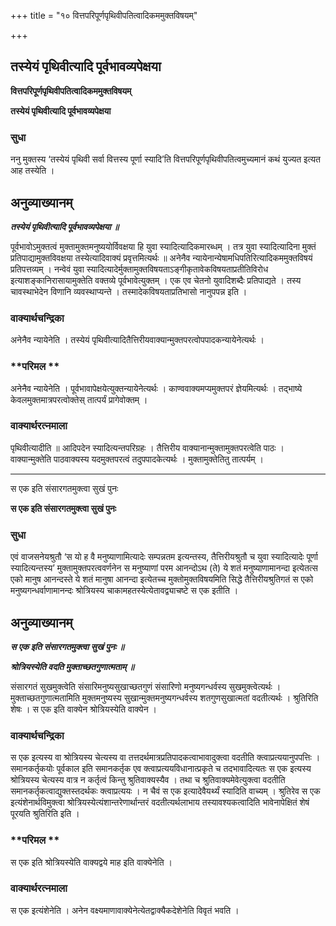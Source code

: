 +++
title = "१० वित्तपरिपूर्णपृथिवीपतित्वादिकममुक्तविषयम्"

+++


## तस्येयं पृथिवीत्यादि पूर्वभावव्यपेक्षया

**वित्तपरिपूर्णपृथिवीपतित्वादिकममुक्तविषयम्**

**तस्येयं पृथिवीत्यादि पूर्वभावव्यपेक्षया**

### **सुधा**

ननु मुक्तस्य ‘तस्येयं पृथिवी सर्वा वित्तस्य पूर्णा स्यादि’ति वित्तपरिपूर्णपृथिवीपतित्वमुच्यमानं कथं युज्यत इत्यत आह तस्येति ।

## **अनुव्याख्यानम्**

***तस्येयं पृथिवीत्यादि पूर्वभावव्यपेक्षया ॥***

पूर्वभावोऽमुक्तत्वं मुक्तामुक्तमनुष्ययोर्विवक्षया हि युवा स्यादित्यादिकमारब्धम् । तत्र युवा स्यादित्यादिना मुक्तं प्रतिपाद्यामुक्तविवक्षया तस्येत्यादिवाक्यं प्रवृत्तमित्यर्थः ॥ अनेनैव न्यायेनान्येषामधिपतिरित्यादिकममुक्तविषयं प्रतिपत्तव्यम् । नन्वेवं युवा स्यादित्यादेर्मुक्तामुक्तविषयताऽङ्गीकृतावेकविषयताप्रतीतिविरोध इत्याशङ्कानिरासायामुक्तेति वक्तव्ये पूर्वभावेत्युक्तम् । एक एव चेतनो युवादिशब्दैः प्रतिपाद्यते । तस्य चावस्थाभेदेन विणानि व्यवस्थाप्यन्ते । तस्मादेकविषयताप्रतिभासो नानुपपन्न इति ।

### **वाक्यार्थचन्द्रिका**

अनेनैव न्यायेनेति । तस्येयं पृथिवीत्यादितैत्तिरीयवाक्यान्मुक्तपरत्वोपपादकन्यायेनेत्यर्थः ।

### **परिमल **

अनेनैव न्यायेनेति । पूर्वभावापेक्षयेत्युक्तन्यायेनेत्यर्थः । काण्ववाक्यमप्यमुक्तपरं ज्ञेयमित्यर्थः । तद्भाष्ये केवलमुक्तमात्रपरत्वोक्तेस् तात्पर्यं प्रागेवोक्तम् ।

### **वाक्यार्थरत्नमाला**

पृथिवीत्यादीति ॥ आदिपदेन स्यादित्यन्तपरिग्रहः । तैत्तिरीय वाक्यानान्मुक्तामुक्तपरत्वेति पाठः । वाक्यान्मुक्तेति पाठवाक्यस्य यदमुक्तपरत्वं तदुपपादकेत्यर्थः । मुक्तामुक्तेतितु तात्पर्यम् ।

------------------------------------------------------------------------

स एक इति संसारगतमुक्त्वा सुखं पुनः

**स एक इति संसारगतमुक्त्वा सुखं पुनः**

### **सुधा**

एवं वाजसनेयश्रुतौ ‘स यो ह वै मनुष्याणामित्यादेः सम्पन्नतम इत्यन्तस्य, तैत्तिरीयश्रुतौ च युवा स्यादित्यादेः पूर्णा स्यादित्यन्तस्य’ मुक्तामुक्तपरत्ववर्णनेन स मनुष्याणां परम आनन्दोऽथ (ते) ये शतं मनुष्याणामानन्दा इत्येतत्स एको मानुष आनन्दस्ते ये शतं मानुषा आनन्दा इत्येतच्च मुक्तोमुक्तविषयमिति सिद्धे तैत्तिरीयश्रुतिगतं स एको मनुष्यगन्धर्वाणामानन्दः श्रोत्रियस्य चाकामहतस्येत्येतावद्व्याचष्टे स एक इतीति ।

## **अनुव्याख्यानम्**

***स एक इति संसारगतमुक्त्वा सुखं पुनः ॥***

***श्रोत्रियस्येति वदति मुक्ताच्छतगुणात्मताम् ॥***

संसारगतं सुखमुक्त्वेति संसारिमनुष्यसुखाच्छतगुणं संसारिणो मनुष्यगन्धर्वस्य सुखमुक्त्वेत्यर्थः । मुक्ताच्छतगुणात्मतामिति मुक्तमनुष्यस्य सुखान्मुक्तमनुष्यगन्धर्वस्य शतगुणसुखात्मतां वदतीत्यर्थः । श्रुतिरिति शेषः । स एक इति वाक्येन श्रोत्रियस्येति वाक्येन ।

### **वाक्यार्थचन्द्रिका**

स एक इत्यस्य वा श्रोत्रियस्य चेत्यस्य वा तत्तदर्थमात्रप्रतिपादकत्वाभावादुक्त्वा वदतीति क्त्वाप्रत्ययानुपपत्तिः । समानकर्तृकयोः पूर्वकाल इति समानकर्तृक एव क्त्वाप्रत्ययविधानात्प्रकृते च तदभावादित्यतः स एक इत्यस्य श्रोत्रियस्य चेत्यस्य वात्र न कर्तृत्वं किन्तु श्रुतिवाक्यस्यैव । तथा च श्रुतिवाक्यमेवेत्युक्त्वा वदतीति समानकर्तृकत्वाद्युक्तस्तदर्थकः क्त्वाप्रत्ययः । न चैवं स एक इत्यादेवैयर्थ्यं स्यादिति वाच्यम् । श्रुतिरेव स एक इत्यंशेनार्थविमुक्त्वा श्रोत्रियस्येत्यंशान्तरेणार्थान्तरं वदतीत्यर्थलाभाय तस्यावश्यकत्वादिति भावेनापेक्षितं शेषं पूरयति श्रुतिरिति इति ।

### **परिमल **

स एक इति श्रोत्रियस्येति वाक्यद्वये माह इति वाक्येनेति ।

### **वाक्यार्थरत्नमाला**

स एक इत्यंशेनेति । अनेन वक्ष्यमाणावाक्येनेत्येतद्वाक्यैकदेशेनेति विवृतं भवति ।


